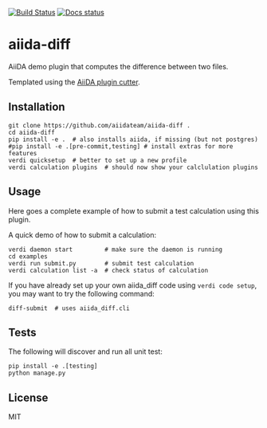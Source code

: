 [![Build Status](https://travis-ci.org/aiidateam/aiida-diff.svg?branch=master)](https://travis-ci.org/aiidateam/aiida-diff) [![Docs status](https://readthedocs.org/projects/aiida-diff/badge)](http://aiida-diff.readthedocs.io/)

# aiida-diff

AiiDA demo plugin that computes the difference between two files.

Templated using the [AiiDA plugin cutter](https://github.com/aiidateam/aiida-plugin-cutter).

## Installation

```shell
git clone https://github.com/aiidateam/aiida-diff .
cd aiida-diff
pip install -e .  # also installs aiida, if missing (but not postgres)
#pip install -e .[pre-commit,testing] # install extras for more features
verdi quicksetup  # better to set up a new profile
verdi calculation plugins  # should now show your calclulation plugins
```

## Usage

Here goes a complete example of how to submit a test calculation using this plugin.

A quick demo of how to submit a calculation:
```shell
verdi daemon start         # make sure the daemon is running
cd examples
verdi run submit.py        # submit test calculation
verdi calculation list -a  # check status of calculation
```

If you have already set up your own aiida_diff code using `verdi code setup`, you may want to try the following command:
```
diff-submit  # uses aiida_diff.cli
```

## Tests

The following will discover and run all unit test:
```shell
pip install -e .[testing]
python manage.py
```

## License

MIT


